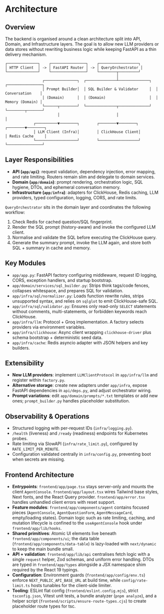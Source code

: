 # Architecture

## Overview

The backend is organised around a clean architecture split into API, Domain, and Infrastructure layers. The goal is to allow new LLM providers or data stores without rewriting business logic while keeping FastAPI as a thin delivery mechanism.

```
┌──────────────┐    ┌────────────────┐    ┌──────────────────┐
│ HTTP Client  │ -> │ FastAPI Router │ -> │ QueryOrchestrator │
└──────────────┘    └────────────────┘    └────────┬─────────┘
                                                   │
                 ┌───────────────┐  ┌──────────────┴──────────────┐  ┌────────────────┐
                 │ Prompt Builder│  │ SQL Builder & Validator     │  │ Conversation    │
                 │ (Domain)      │  │ (Domain)                    │  │ Memory (Domain) │
                 └──────┬────────┘  └──────────────┬──────────────┘  └────────┬───────┘
                        │                          │                           │
             ┌──────────▼────────┐        ┌────────▼────────┐        ┌────────▼────────┐
             │ LLM Client (Infra)│        │ ClickHouse Client│        │ Redis Cache     │
             └───────────────────┘        └──────────────────┘        └────────────────┘
```

## Layer Responsibilities

- **API (`app/api`)**: request validation, dependency injection, error mapping, and rate limiting. Routers remain slim and delegate to domain services.
- **Domain (`app/domain`)**: prompt rendering, orchestration logic, SQL hygiene, DTOs, and ephemeral conversation memory.
- **Infrastructure (`app/infra`)**: adapters for ClickHouse, Redis caching, LLM providers, typed configuration, logging, CORS, and rate limits.

`QueryOrchestrator` sits in the domain layer and coordinates the following workflow:

1. Check Redis for cached question/SQL fingerprint.
2. Render the SQL prompt (history-aware) and invoke the configured LLM client.
3. Normalise and validate the SQL before executing the ClickHouse query.
4. Generate the summary prompt, invoke the LLM again, and store both SQL + summary in cache and memory.

## Key Modules

- `app/app.py`: FastAPI factory configuring middleware, request ID logging, CORS, exception handlers, and startup bootstrap.
- `app/domain/services/sql_builder.py`: Strips think tags/code fences, collapses whitespace, and prepares SQL for validation.
- `app/infra/sql/normalizer.py`: Loads function rewrite rules, strips unsupported syntax, and relies on `sqlglot` to emit ClickHouse-safe SQL.
- `app/infra/sql/validator.py`: Ensures only read-only `SELECT` statements without comments, multi-statements, or forbidden keywords reach ClickHouse.
- `app/infra/llm`: Protocol + Groq implementation. A factory selects providers via environment variables.
- `app/infra/clickhouse`: Async client wrapping `clickhouse-driver` plus schema bootstrap + deterministic seed data.
- `app/infra/cache`: Redis asyncio adapter with JSON helpers and key builders.

## Extensibility

- **New LLM providers**: implement `LLMClientProtocol` in `app/infra/llm` and register within `factory.py`.
- **Alternative storage**: create new adapters under `app/infra`, expose FastAPI dependencies in `api/deps.py`, and adjust orchestrator wiring.
- **Prompt variations**: edit `app/domain/prompts/*.txt` templates or add new ones; `prompt_builder.py` handles placeholder substitution.

## Observability & Operations

- Structured logging with per-request IDs (`infra/logging.py`).
- `/health` (liveness) and `/ready` (readiness) endpoints for Kubernetes probes.
- Rate limiting via SlowAPI (`infra/rate_limit.py`), configured by `RATE_LIMIT_PER_MINUTE`.
- Configuration validated centrally in `infra/config.py`, preventing boot when secrets are missing.

## Frontend Architecture

- **Entrypoints**: `frontend/app/page.tsx` stays server-only and mounts the client `AgentConsole`. `frontend/app/layout.tsx` wires Tailwind base styles, Next fonts, and the React Query provider. `frontend/app/error.tsx` handles unhandled client errors with reset support.
- **Feature modules**: `frontend/app/components/agent` contains focused pieces (`AgentConsole`, `AgentQuestionForm`, `AgentMessageCard`, empty/loading states). Domain logic such as rate limiting, caching, and mutation lifecycle is confined to the `useAgentConsole` hook under `frontend/app/lib/hooks`.
- **Shared primitives**: Atomic UI elements live beneath `frontend/app/components/ui`; the data table (`frontend/app/components/data-table`) is lazy-loaded with `next/dynamic` to keep the main bundle small.
- **API + validation**: `frontend/app/lib/api` centralises fetch logic with a single `request` helper, Zod schemas, and uniform error handling. DTOs are typed in `frontend/app/types` alongside a JSX namespace shim required by the React 19 typings.
- **Configuration**: Environment guards (`frontend/app/config/env.ts`) enforce `NEXT_PUBLIC_API_BASE_URL` at build time, while `config/rate-limit.ts` hosts tunables for the client-side limiter.
- **Tooling**: ESLint flat config (`frontend/eslint.config.mjs`), strict `tsconfig.json`, Vitest unit tests, a bundle analyzer (`pnpm analyze`), and a helper script (`frontend/scripts/ensure-route-types.cjs`) to create placeholder route types for tsc.
